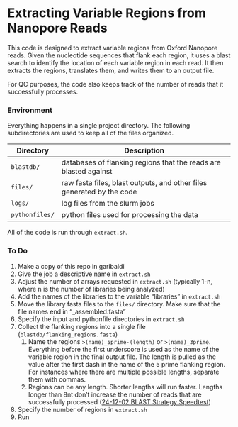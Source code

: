 # Extracting Variable Regions from Nanopore Reads

This code is designed to extract variable regions from Oxford Nanopore reads. Given the nucleotide sequences that flank each region, it uses a blast search to identify the location of each variable region in each read. It then extracts the regions, translates them, and writes them to an output file.

For QC purposes, the code also keeps track of the number of reads that it successfully processes.

### Environment

Everything happens in a single project directory. The following subdirectories are used to keep all of the files organized.

| Directory | Description |
| --- | --- |
| `blastdb/` | databases of flanking regions that the reads are blasted against |
| `files/` | raw fasta files, blast outputs, and other files generated by the code |
| `logs/` | log files from the slurm jobs |
| `pythonfiles/` | python files used for processing the data |

All of the code is run through `extract.sh`.

### To Do

1. Make a copy of this repo in garibaldi
2. Give the job a descriptive name in `extract.sh`
3. Adjust the number of arrays requested in `extract.sh` (typically 1-n, where n is the number of libraries being analyzed)
4. Add the names of the libraries to the variable “libraries” in `extract.sh`
5. Move the library fasta files to the `files/` directory. Make sure that the file names end in “_assembled.fasta”
6. Specify the input and pythonfile directories in `extract.sh`
7. Collect the flanking regions into a single file (`blastdb/flanking_regions.fasta`)
    1. Name the regions `>(name)_5prime-(length)` or `>(name)_3prime`. Everything before the first underscore is used as the name of the variable region in the final output file. The length is pulled as the value after the first dash in the name of the 5 prime flanking region. For instances where there are multiple possible lengths, separate them with commas.
    2. Regions can be any length. Shorter lengths will run faster. Lengths longer than 8nt don’t increase the number of reads that are successfully processed ([24-12-02 BLAST Strategy Speedtest](https://www.notion.so/24-12-02-BLAST-Strategy-Speedtest-151e5b183a4c809f8383e27a30bd3221?pvs=21))
8. Specify the number of regions in `extract.sh`
9. Run
